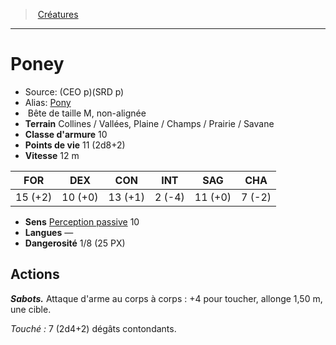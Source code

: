 ﻿> [Créatures](hd_monsters.md)

---

# Poney

- Source: (CEO p)(SRD p)
- Alias: [Pony](srd_monsters_pony.md)
-  Bête de taille M, non-alignée
- **Terrain** Collines / Vallées, Plaine / Champs / Prairie / Savane
- **Classe d'armure** 10
- **Points de vie** 11 (2d8+2)
- **Vitesse** 12 m

|FOR|DEX|CON|INT|SAG|CHA|
|---|---|---|---|---|---|
|15 (+2)|10 (+0)|13 (+1)| 2 (-4)|11 (+0)| 7 (-2)|

- **Sens** [Perception passive](hd_abilities_dexterity_perception_passive.md) 10
- **Langues** —
- **Dangerosité** 1/8 (25 PX)

## Actions

**_Sabots._** Attaque d'arme au corps à corps : +4 pour toucher, allonge 1,50 m, une cible.

_Touché :_ 7 (2d4+2) dégâts contondants.


